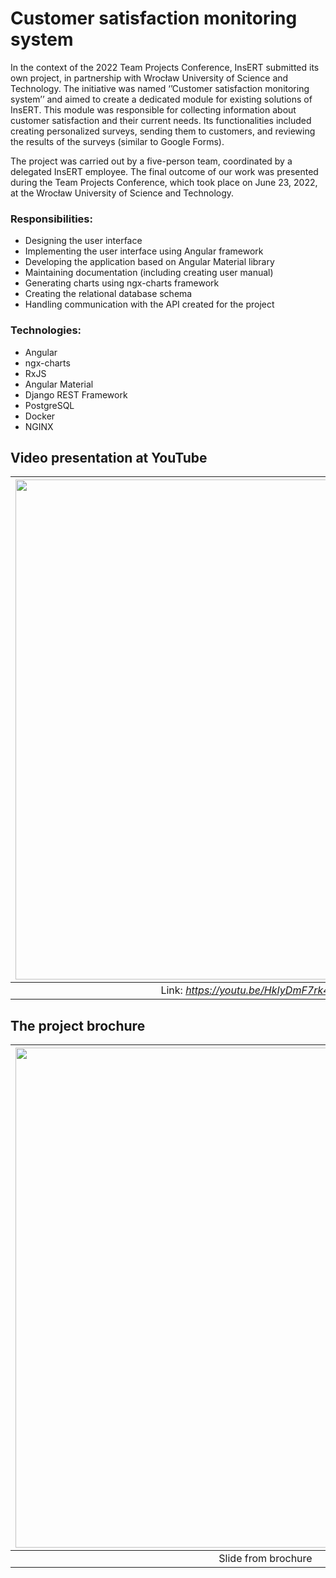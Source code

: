 # Customer satisfaction monitoring system

In the context of the 2022 Team Projects Conference, InsERT submitted its own project, in partnership with
Wrocław University of Science and Technology. The initiative was named ‘’Customer satisfaction monitoring
system’’ and aimed to create a dedicated module for existing solutions of InsERT. This module was
responsible for collecting information about customer satisfaction and their current needs. Its functionalities
included creating personalized surveys, sending them to customers, and reviewing the results of the
surveys (similar to Google Forms). 

The project was carried out by a five-person team, coordinated by a
delegated InsERT employee. The final outcome of our work was presented during the Team Projects
Conference, which took place on June 23, 2022, at the Wrocław University of Science and Technology.

### Responsibilities:
 - Designing the user interface
 - Implementing the user interface using Angular framework
 - Developing the application based on Angular Material library
 - Maintaining documentation (including creating user manual)
 - Generating charts using ngx-charts framework
 - Creating the relational database schema
 - Handling communication with the API created for the project

### Technologies:
 - Angular
 - ngx-charts
 - RxJS
 - Angular Material
 - Django REST Framework
 - PostgreSQL
 - Docker
 - NGINX

## Video presentation at YouTube

|[<img src="https://user-images.githubusercontent.com/63188869/179979954-b1409715-de8d-4d3b-8d2a-144a686a3c78.png" width="800">](https://www.youtube.com/watch?v=HkIyDmF7rk4)|
|:--:|
| Link: *https://youtu.be/HkIyDmF7rk4* (<3min)|

## The project brochure
|[<img src="https://user-images.githubusercontent.com/63188869/179975672-20229359-1a49-4445-acad-e7999856113f.png" width="800">](https://www.youtube.com/watch?v=HkIyDmF7rk4)|
|:--:|
| Slide from brochure|


